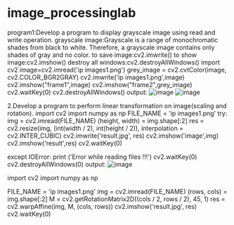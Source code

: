 # image_processinglab
program1:Develop a program to display grayscale image using read and write operation.
grayscale image:Grayscale is a range of monochromatic shades from black to white. 
Therefore, a grayscale image contains only shades of gray and no color.
to save image:cv2.imwrite()
to show image:cv2.imshow()
destroy all windows:cv2.destroyAllWindows()
import cv2
image=cv2.imread('ip images1.png')
grey_image = cv2.cvtColor(image, cv2.COLOR_BGR2GRAY) 
cv2.imwrite('ip images1.png',image)
cv2.imshow("frame1",image)
cv2.imshow("frame2",grey_image)
cv2.waitKey(0)
cv2.destroyAllWindows()
output:
![image](https://user-images.githubusercontent.com/72559755/104423701-6dcbc380-55a4-11eb-921a-714a1cfabcda.png)
![image](https://user-images.githubusercontent.com/72559755/104424001-c9964c80-55a4-11eb-9310-b1069ad1f8e8.png)

2.Develop a program to perform linear transformation on image(scaling and rotation).
import cv2
import numpy as np
FILE_NAME = 'ip images1.png'
try: 
    img = cv2.imread(FILE_NAME) 
   (height, width) = img.shape[:2] 
    res = cv2.resize(img, (int(width / 2), int(height / 2)), interpolation = cv2.INTER_CUBIC) 
    cv2.imwrite('result.jpg', res) 
    cv2.imshow('image',img)
    cv2.imshow('result',res)
    cv2.waitKey(0)
  
except IOError: 
    print ('Error while reading files !!!')
    cv2.waitKey(0)
    cv2.destroyAllWindows(0)
output:
![image](https://user-images.githubusercontent.com/72559755/104427130-e765b080-55a8-11eb-9bdd-476721a1cf40.png)

import cv2 
import numpy as np 
  
FILE_NAME = 'ip images1.png'
img = cv2.imread(FILE_NAME) 
(rows, cols) = img.shape[:2] 
M = cv2.getRotationMatrix2D((cols / 2, rows / 2), 45, 1) 
res = cv2.warpAffine(img, M, (cols, rows)) 
cv2.imshow('result.jpg', res) 
cv2.waitKey(0)
